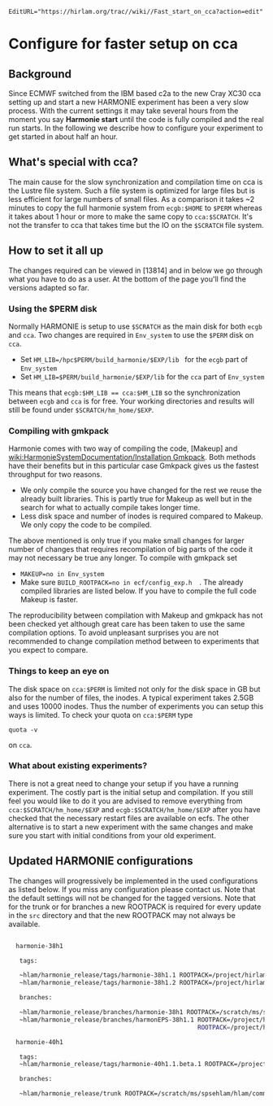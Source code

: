```@meta
EditURL="https://hirlam.org/trac//wiki//Fast_start_on_cca?action=edit"
```

# Configure for faster setup on cca

## Background

Since ECMWF switched from the IBM based c2a to the new Cray XC30 cca setting up and start a new HARMONIE experiment has been a very slow process. With the current settings it may take several hours from the moment you say **Harmonie start** until the code is fully compiled and the real run starts. In the following we describe how to configure your experiment to get started in about half an hour.

## What's special with cca?

The main cause for the slow synchronization and compilation time on cca is the Lustre file system. Such a file system is optimized for large files but is less efficient for large numbers of small files. As a comparison it takes ~2 minutes to copy the full harmonie system from `ecgb:$HOME` to `$PERM` whereas it takes about 1 hour or more to make the same copy to `cca:$SCRATCH`. It's not the transfer to cca that takes time but the IO on the `$SCRATCH` file system.

## How to set it all up

The changes required can be viewed in [13814] and in below we go through what you have to do as a user. At the bottom of the page you'll find the versions adapted so far.

### Using the $PERM disk

Normally HARMONIE is setup to use `$SCRATCH` as the main disk for both `ecgb` and `cca`. Two changes are required in `Env_system` to use the `$PERM` disk on `cca`.

 * Set `HM_LIB=/hpc$PERM/build_harmonie/$EXP/lib ` for the `ecgb` part of `Env_system`
 * Set `HM_LIB=$PERM/build_harmonie/$EXP/lib` for the `cca` part of `Env_system`

This means that `ecgb:$HM_LIB == cca:$HM_LIB` so the synchronization between `ecgb` and `cca` is for free. Your working directories and results will still be found under `$SCRATCH/hm_home/$EXP`.

### Compiling with gmkpack

Harmonie comes with two way of compiling the code, [Makeup] and [wiki:HarmonieSystemDocumentation/Installation Gmkpack](./Build_with_makeup.md). Both methods have their benefits but in this particular case Gmkpack gives us the fastest throughput for two reasons.

 - We only compile the source you have changed for the rest we reuse the already built libraries. This is partly true for Makeup as well but in the search for what to actually compile takes longer time.
 - Less disk space and number of inodes is required compared to Makeup. We only copy the code to be compiled.

The above mentioned is only true if you make small changes for larger number of changes that requires recompilation of big parts of the code it may not necessary be true any longer. To compile with gmkpack set

 * `MAKEUP=no in Env_system`
 * Make sure `BUILD_ROOTPACK=no in ecf/config_exp.h  `. The already compiled libraries are listed below. If you have to compile the full code Makeup is faster.

The reproducibility between compilation with Makeup and gmkpack has not been checked yet although great care has been taken to use the same compilation options. To avoid unpleasant surprises you are not recommended to change compilation method between to experiments that you expect to compare.

### Things to keep an eye on

The disk space on `cca:$PERM` is limited not only for the disk space in GB but also for the number of files, the inodes. A typical experiment takes 2.5GB and uses 10000 inodes. Thus the number of experiments you can setup this ways is limited. To check your quota on `cca:$PERM` type

 ` quota -v `

on `cca`.

### What about existing experiments?

There is not a great need to change your setup if you have a running experiment. The costly part is the initial setup and compilation. If you still feel you would like to do it you are advised to remove everything from `cca:$SCRATCH/hm_home/$EXP` and `ecgb:$SCRATCH/hm_home/$EXP` after you have checked that the necessary restart files are available on ecfs. The other alternative is to start a new experiment with the same changes and make sure you start with initial conditions from your old experiment.

## Updated HARMONIE configurations

The changes will progressively be implemented in the used configurations as listed below. If you miss any configuration please contact us. Note that the default settings will not be changed for the tagged versions. Note that for the trunk or for branches a new ROOTPACK is required for every update in the `src` directory and that the new ROOTPACK may not always be available.

```bash

  harmonie-38h1

   tags:

   ~hlam/harmonie_release/tags/harmonie-38h1.1 ROOTPACK=/project/hirlam/harmonie/pack/38h1_main.01.gnu.x
   ~hlam/harmonie_release/tags/harmonie-38h1.2 ROOTPACK=/project/hirlam/harmonie/pack/38h1_main.02.gnu.x

   branches:

   ~hlam/harmonie_release/branches/harmonie-38h1 ROOTPACK=/scratch/ms/spsehlam/hlam/common_rootpack/38h1_branch_harmonie_38h1_13749.01.gnu.x
   ~hlam/harmonie_release/branches/harmonEPS-38h1.1 ROOTPACK=/project/harmonie/pack/38h1_harmonEPS_13706.01.gnu.x
                                                    ROOTPACK=/project/harmonie/pack/38h1_harmonEPS_13827.01.gnu.x

  harmonie-40h1

   tags:
   ~hlam/harmonie_release/tags/harmonie-40h1.1.beta.1 ROOTPACK=/project/hirlam/harmonie/pack/40h1_beta_1.01.gnu.x

   branches:

   ~hlam/harmonie_release/trunk ROOTPACK=/scratch/ms/spsehlam/hlam/common_rootpack/40h1_trunk_NNNNN.01.gnu.x


```
